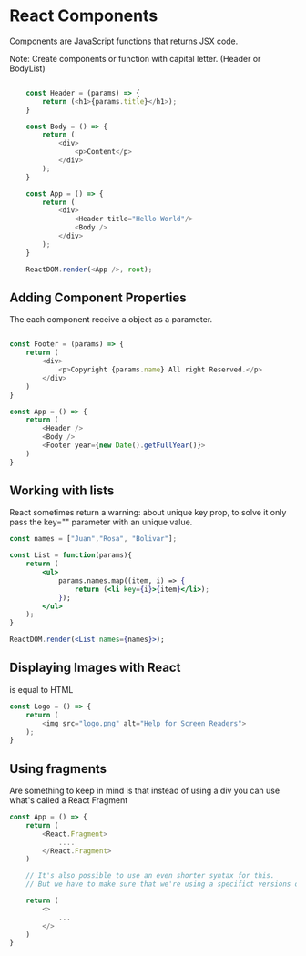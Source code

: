 # React Components

Components are JavaScript functions that returns JSX code.

Note: Create components or function with capital letter. (Header or BodyList) 

```js

    const Header = (params) => {
        return (<h1>{params.title}</h1>);
    }

    const Body = () => {
        return (
            <div>
                <p>Content</p>
            </div>
        );
    }

    const App = () => {
        return (
            <div>
                <Header title="Hello World"/>
                <Body />
            </div>
        );
    }

    ReactDOM.render(<App />, root);
```

## Adding Component Properties

The each component receive a object as a parameter.

```js

const Footer = (params) => {
    return (
        <div>
            <p>Copyright {params.name} All right Reserved.</p>
        </div>
    )
}

const App = () => {
    return (
        <Header />
        <Body />
        <Footer year={new Date().getFullYear()}>
    )
}
```

## Working with lists

React sometimes return a warning: about unique key prop, to solve it only pass the key="" parameter with an unique value.

```jsx
const names = ["Juan","Rosa", "Bolivar"];

const List = function(params){
    return (
        <ul>
            params.names.map((item, i) => {
                return (<li key={i}>{item}</li>);
            });
        </ul>
    );
}

ReactDOM.render(<List names={names}>);
```

## Displaying Images with React

is equal to HTML

```js
const Logo = () => {
    return (
        <img src="logo.png" alt="Help for Screen Readers">
    );
}
```

## Using fragments
Are something to keep in mind is that instead of using a div you can use what's called a React Fragment 

```js
const App = () => {
    return (
        <React.Fragment>
            ....
        </React.Fragment>
    )

    // It's also possible to use an even shorter syntax for this. 
    // But we have to make sure that we're using a specifict versions of React

    return (
        <>
            ...
        </>
    )
}
```